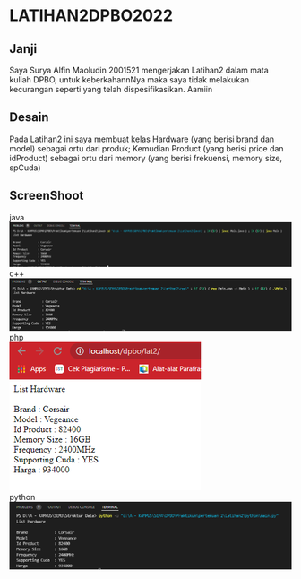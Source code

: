 # LATIHAN2DPBO2022

## Janji
Saya Surya Alfin Maoludin 2001521 mengerjakan Latihan2
		dalam mata kuliah DPBO, untuk keberkahannNya maka
		saya tidak melakukan kecurangan seperti yang telah
		dispesifikasikan. Aamiin
    
## Desain
Pada Latihan2 ini saya membuat kelas Hardware (yang berisi brand dan model) sebagai ortu dari produk; Kemudian Product (yang berisi price dan idProduct) sebagai ortu dari memory (yang berisi frekuensi, memory size, spCuda)

## ScreenShoot
java <br>
<img src = "https://github.com/Alfinnnnn/LATIHAN2DPBO2022/blob/main/ss/lat2a%20-%20java.png">
<br/>
c++ <br>
<img src = "https://github.com/Alfinnnnn/LATIHAN2DPBO2022/blob/main/ss/lat2b%20-%20cpp.png">
<br/>
php <br>
<img src = "https://github.com/Alfinnnnn/LATIHAN2DPBO2022/blob/main/ss/lat2b%20-%20php.png">
<br/>
python <br>
<img src = "https://github.com/Alfinnnnn/LATIHAN2DPBO2022/blob/main/ss/lat2b%20-%20py.png">
